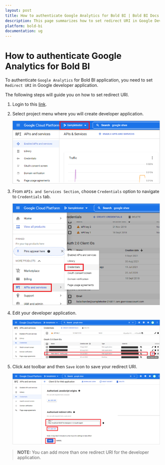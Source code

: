 ```yaml
---
layout: post
title: How to authenticate Google Analytics for Bold BI | Bold BI Docs
description: This page summarizes how to set redirect URI in Google Developer Application to authenticate Google Analytics for your Bold BI application.
platform: bold-bi
documentation: ug
---
```


# How to authenticate Google Analytics for Bold BI
To authenticate `Google Analytics` for Bold BI application, you need to set `Redirect URI` in Google developer application.

The following steps will guide you on how to set redirect URI.

1.	Login to this [link](https://console.developers.google.com/).

2.	Select project menu where you will create developer application.

    ![Select the Project](/static/assets/faq/images/select-the-project.png#max-width=50%)

3.	From `APIs and Services Section`, choose `Credentials` option to navigate to `Credentials` tab.

    ![Open Credential Page](/static/assets/faq/images/open-credential-page.png#max-width=45%)

4.	Edit your developer application.

    ![Edit your Developer App](/static/assets/faq/images/edit-your-developer-app.png)

5.	Click `Add` toolbar and then `Save` icon to save your redirect URI. 

    ![Add and Save Redirect URI](/static/assets/faq/images/add-and-save-redirect-url.png#max-width=65%)

>**NOTE:** You can add more than one redirect URI for the developer application.